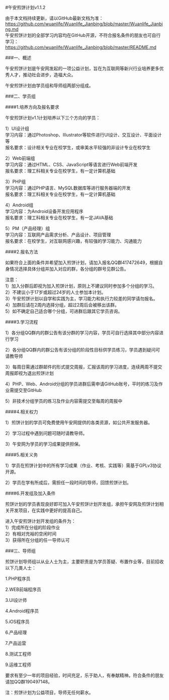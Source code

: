 #午安煎饼计划v1.1.2

由于本文档持续更新，请以GitHub最新文档为准：https://github.com/wuanlife/Wuanlife_Jianbing/blob/master/Wuanlife_Jianbing.md<br>
午安煎饼计划的全部学习内容均在GitHub开源，不符合报名条件的朋友也可自行学习：https://github.com/wuanlife/Wuanlife_Jianbing/blob/master/README.md

###一、概述
 
午安煎饼计划是午安网发起的一项公益计划，旨在为互联网等新兴行业培养更多优秀人才，推动社会进步，造福大众。
 
午安煎饼计划由学员组和导师组两部分组成。
 
###二、学员组
 
####1.培养方向及报名要求

午安煎饼计划v1.1计划培养以下三个方向的学员：
 
1）UI设计组<br>
学习内容：通过Photoshop、Illustrator等软件进行UI设计、交互设计、平面设计等<br>
报名要求：设计相关专业在校学生，或审美水平较强的非设计专业在校学生
 
2）Web前端组<br>
学习内容：通过HTML、CSS、JavaScript等语言进行Web前端开发<br>
报名要求：理工科相关专业在校学生，有一定计算机基础
 
3）PHP组<br>
学习内容：通过PHP语言、MySQL数据库等进行服务器端的开发<br>
报名要求：理工科相关专业在校学生，有一定计算机基础

4）Android组<br>
学习内容：为Android设备开发应用程序<br>
报名要求：理工科相关专业在校学生，有一定JAVA基础

5）PM（产品经理）组<br>
学习内容：互联网产品需求分析、产品设计、项目管理<br>
报名要求：在校学生，对互联网感兴趣，有较强的学习能力、沟通能力
 
####2.报名方法

如果符合上面的条件并希望加入煎饼计划，请加入报名QQ群417472649，根据自身情况选择具体分组并加入对应的群，各分组的群号见群公告。
 
注意：<br>
1）加入分群后即视为加入煎饼计划，原则上不建议同时参加多个分组的学习。<br>
2）不建议小于17岁或超过24岁的人士参加本计划。<br>
3）午安煎饼计划以自学和实践为主，学习能力和执行力较差的同学请勿报名。<br>
4）加群后请在2周内选择分组，超过2周后会被移出该群。<br>
5）如不确定自己适合哪个分组，可进群后跟其它学员咨询。
 
####3.学习流程

1）各分组QQ群内的群公告有该分群的学习内容，学员可自行选择其中部分内容进行学习

2）各分组QQ群内的群公告有该分组的阶段性目标供学员练习，学员遇到疑问可请教导师

3）每周日需通过群邮件的形式提交周报，汇报该周的学习进度，连续两周不提交周报即视为退出煎饼计划

4）PHP、Web、Android分组的学员进群后需申请GitHub账号，平时的练习及作业需提交至GitHub

5）非技术分组学员的练习及作业内容需提交至每周的周报中


####4.相关权力

1）煎饼计划的学员可免费使用午安网提供的各类资源，如公共开发服务器。

2）学习过程中遇到问题可随时请教导师。

3）午安网为学员的学习成果提供担保。
 
####5.相关义务

1）学员在煎饼计划中的所有学习成果（作业、考核、实践等）需基于GPLv3协议开源。

2）学员在学有所成后，需担任一段时间的导师，回馈煎饼计划。
 
####6.开发组及加入条件

煎饼计划的学员表现良好即可加入午安煎饼计划开发组，承担午安网及煎饼计划相关开发项目，在实践中更好的提高自己。

进入午安煎饼计划开发组的条件为：<br>
1）完成所在分组的阶段作业<br>
2）有相对充裕的空闲时间<br>
3）获得所在分组的任一导师认可

###三、导师组
 
煎饼计划导师组以从业人士为主，主要职责是为学员答疑、布置作业等，目前招收以下几类人士：

1.PHP程序员

2.WEB前端程序员

3.UI设计师

4.Android程序员

5.iOS程序员

6.产品经理

7.产品运营

8.测试工程师

9.运维工程师
 
要求有至少一年的项目经验，时间充足，乐于助人，有奉献精神。符合条件的朋友请加QQ群190497148。

注：煎饼计划为公益项目，导师无任何薪水。
